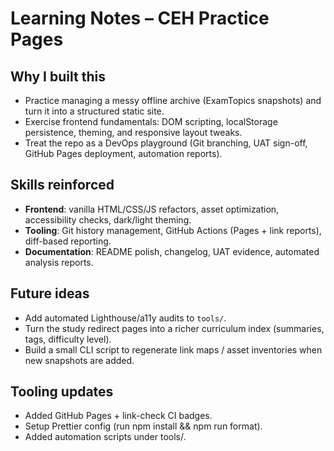 # Learning Notes – CEH Practice Pages

## Why I built this
- Practice managing a messy offline archive (ExamTopics snapshots) and turn it into a structured static site.
- Exercise frontend fundamentals: DOM scripting, localStorage persistence, theming, and responsive layout tweaks.
- Treat the repo as a DevOps playground (Git branching, UAT sign-off, GitHub Pages deployment, automation reports).

## Skills reinforced
- **Frontend**: vanilla HTML/CSS/JS refactors, asset optimization, accessibility checks, dark/light theming.
- **Tooling**: Git history management, GitHub Actions (Pages + link reports), diff-based reporting.
- **Documentation**: README polish, changelog, UAT evidence, automated analysis reports.

## Future ideas
- Add automated Lighthouse/a11y audits to `tools/`.
- Turn the study redirect pages into a richer curriculum index (summaries, tags, difficulty level).
- Build a small CLI script to regenerate link maps / asset inventories when new snapshots are added.

## Tooling updates
- Added GitHub Pages + link-check CI badges.
- Setup Prettier config (run npm install && npm run format).
- Added automation scripts under tools/.
